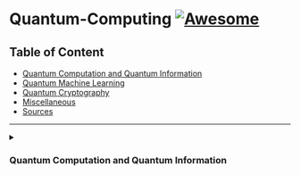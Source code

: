 # Quantum-Computing [![Awesome](https://awesome.re/badge-flat.svg)](https://awesome.re)
 

## Table of Content
* [Quantum Computation and Quantum Information](Quantum-Computation-and-Quantum-Information)
* [Quantum Machine Learning](Quantum-Machine-Learning)
* [Quantum Cryptography](Quantum-Cryptography)
* [Miscellaneous](Miscellaneous)
* [Sources](Sources)
----
<details>
 <summary><h3>Quantum Computation and Quantum Information</h3></summary>
 <p>
  
  <details>
 <summary><h4>Courses</h4></summary></summary>
 <p>
 
 <h5>Beginners</h5>
 <h5>Intermediate</h5>
 <h5>Advanced</h5>
 </p>
  
  #### Lecture notes
  * [The Theory of Quantum Information](https://cs.uwaterloo.ca/~watrous/TQI/) by _J. Watrous_.
  * [Quantum Computation](http://www.theory.caltech.edu/~preskill/ph219/index.html) by _J. Preskill_.
  * [Quantum Computing](https://homepages.cwi.nl/~rdewolf/qc11.html) by _R. de Wolf_.
  #### Textbook(s)
  * [Quantum Computation and Quantum Information: 10th Anniversary Edition](https://dl.acm.org/citation.cfm?id=1972505) by _M. Nielsen and I. Chuang._ - [PDF](http://csis.pace.edu/ctappert/cs837-18spring/QC-textbook.pdf)
  #### Blogs
  #### Wikis
  #### Papers
  
 </p>
</details>
-------------
<details><summary>Quantum Computation and Quantum Information</summary>
<ul>    
    <details><summary>Courses</summary>
    <ul>
        <details><summary>Beginners</summary>
        </details>
        <details><summary>Intermediate</summary>
        </details>
        <details><summary>Advanced</summary>
        </details>
    </ul></details>
    <details><summary>Lecture notes</summary>
    <ul>

* [The Theory of Quantum Information](https://cs.uwaterloo.ca/~watrous/TQI/) by _J. Watrous_.</li>
* [Quantum Computation](http://www.theory.caltech.edu/~preskill/ph219/index.html) by _J. Preskill_.
* [Quantum Computing](https://homepages.cwi.nl/~rdewolf/qc11.html) by _R. de Wolf_.
    </ul></details>
    <details><summary>Textbook(s)</summary>
    <ul>

* [Quantum Computation and Quantum Information: 10th Anniversary Edition](https://dl.acm.org/citation.cfm?id=1972505) by _M. Nielsen and I. Chuang._ - [PDF](http://csis.pace.edu/ctappert/cs837-18spring/QC-textbook.pdf)
    </ul></details>

    <details><summary>Blogs</summary>
    </details>
    <details><summary>Wikis</summary>
    </details>
    <details><summary>Papers</summary>
    </details>
</ul>
</details>

-----
### Quantum Machine Learning
#### Courses
#### Lecture notes
#### Textbooks
#### Blogs
#### Wikis
#### Papers
-----
### Quantum Cryptography
#### Courses
#### Lecture notes
#### Textbooks
#### Blogs
#### Wikis
#### Papers
-----
### Miscellaneous
-----
### Conferences
-----
### Sources
* [References](https://www.cs.umd.edu/class/spring2018/cmsc457/reference.html) of [CMSC/PHYS 457](https://www.cs.umd.edu/class/spring2018/cmsc457/reference.html) by [Xiaodi Wu](https://www.cs.umd.edu/~xwu/).
